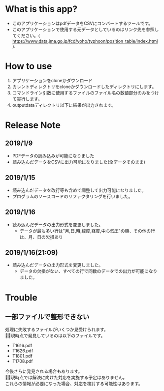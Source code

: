 # What is this app?
- このアプリケーションはpdfデータをCSVにコンバートするツールです。
- このアプリケーションで使用する元データとしているのはリンク先を参照してください。( https://www.data.jma.go.jp/fcd/yoho/typhoon/position_table/index.html ).
# How to use
1. アプリケーションをcloneかダウンロード
2. カレントディレクトリをcloneかダウンロードしたディレクトリにします。
3. コマンドライン引数に使用するファイルのファイル名の数値部分のみをつけて実行します。
4. outputdataディレクトリ以下に結果が出力されます。

# Release Note
## 2019/1/9
- PDFデータの読み込みが可能になりました
- 読み込んだデータをCSVに出力可能になりました(全データそのまま)
## 2019/1/15
- 読み込んだデータを改行等も含めて調整して出力可能になりました。
- プログラムのソースコードのリファクタリングを行いました。
## 2019/1/16
- 読み込んだデータの出力形式を変更しました。
  - データが最も多い行は"月,日,時,緯度,経度,中心気圧"の順、その他の行は、月、日の欠損あり
## 2019/1/16(21:09)
- 読み込んだデータの出力形式を変更しました。
  - データの欠損がない、すべての行で同数のデータでの出力が可能になりました。
  
# Trouble
## 一部ファイルで整形できない
処理に失敗するファイルがいくつか見受けられます。  
現時点で発見しているのは以下のファイルです。
- T1616.pdf
- T1626.pdf
- T1801.pdf
- T1708.pdf

今後さらに発見される場合もあります。  
現時点では解決に向けた対応を実施する予定はありません。  
これらの情報が必要になった場合、対応を検討する可能性はあります。
